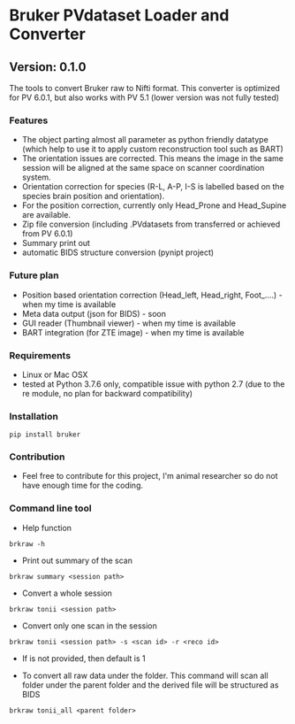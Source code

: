 # Bruker PVdataset Loader and Converter
## Version: 0.1.0

The tools to convert Bruker raw to Nifti format.
This converter is optimized for PV 6.0.1, but also works with PV 5.1 (lower version was not fully tested)

### Features
- The object parting almost all parameter as python friendly datatype (which help to use it to apply custom reconstruction tool such as BART)
- The orientation issues are corrected. This means the image in the same session will be aligned at the same space on scanner coordination system.
- Orientation correction for species (R-L, A-P, I-S is labelled based on the species brain position and orientation).
- For the position correction, currently only Head_Prone and Head_Supine are available.
- Zip file conversion (including .PVdatasets from transferred or achieved from PV 6.0.1)
- Summary print out
- automatic BIDS structure conversion (pynipt project)

### Future plan
- Position based orientation correction (Head_left, Head_right, Foot_....) - when my time is available
- Meta data output (json for BIDS)           - soon
- GUI reader (Thumbnail viewer)              - when my time is available
- BART integration (for ZTE image)           - when my time is available

### Requirements
- Linux or Mac OSX
- tested at Python 3.7.6 only, compatible issue with python 2.7 (due to the re module, no plan for backward compatibility)

### Installation
```angular2html
pip install bruker
```

### Contribution
- Feel free to contribute for this project, I'm animal researcher so do not have enough time for the coding.

### Command line tool
- Help function
```angular2html
brkraw -h
```

- Print out summary of the scan
```angular2html
brkraw summary <session path>
```

- Convert a whole session
```angular2html
brkraw tonii <session path>
```

- Convert only one scan in the session
```angular2html
brkraw tonii <session path> -s <scan id> -r <reco id>
```

- If <reco id> is not provided, then default is 1

- To convert all raw data under the folder. This command will scan all folder under the parent folder and the derived file will be structured as BIDS
```angular2html
brkraw tonii_all <parent folder>
```